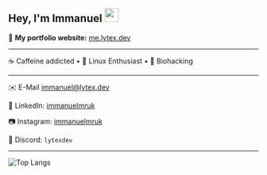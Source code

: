 <h2>Hey, I'm Immanuel <img src="https://raw.githubusercontent.com/MartinHeinz/MartinHeinz/master/wave.gif" width="28px" height="28px"/></h2>

🔗 **My portfolio website:** [me.lytex.dev](https://me.lytex.dev)

---

☕ Caffeine addicted
• 🐧 Linux Enthusiast
• 🧬 Biohacking

---

✉️ E-Mail [immanuel@lytex.dev](mailto=immanuel@lytex.dev)

🔗 LinkedIn: [immanuelmruk](https://www.linkedin.com/in/immanuel-mruk-775958372)

📷 Instagram: [immanuelmruk](https://instagram.com/immanuelmruk) 

💬 Discord: `lytexdev`

---

![Top Langs](https://github-readme-stats.vercel.app/api/top-langs/?username=lytexdev&theme=dark&hide_border=false&layout=compact)
